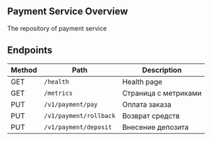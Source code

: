 ## Payment Service Overview 

The repository of payment service

## Endpoints

Method | Path                             | Description                                   |                                                                         
---    |----------------------------------|------------------------------------------------
GET    | `/health`                        | Health page                                   |
GET    | `/metrics`                       | Страница с метриками                          |
PUT    | `/v1/payment/pay`                | Оплата заказа                                 |
PUT    | `/v1/payment/rollback`           | Возврат средств                               |
PUT    | `/v1/payment/deposit`            | Внесение депозита                             |